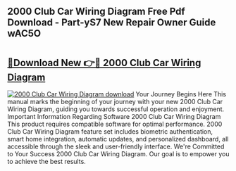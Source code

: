 ## 2000 Club Car Wiring Diagram Free Pdf Download - Part-yS7 New Repair Owner Guide wAC5O

# <h2><a href="http://dfh7hw.blite.top/?on=2000+Club+Car+Wiring+Diagram">🔗Download New 👉🔴 2000 Club Car Wiring Diagram</a></h2>

[![2000 Club Car Wiring Diagram download](https://i.imgur.com/lujVjoI.png)](http://dfh7hw.blite.top/?on=2000+Club+Car+Wiring+Diagram)
Your Journey Begins Here This manual marks the beginning of your journey with your new 2000 Club Car Wiring Diagram, guiding you towards successful operation and enjoyment. Important Information Regarding Software 2000 Club Car Wiring Diagram This product requires compatible software for optimal performance. 2000 Club Car Wiring Diagram feature set includes biometric authentication, smart home integration, automatic updates, and personalized dashboard, all accessible through the sleek and user-friendly interface. We're Committed to Your Success 2000 Club Car Wiring Diagram. Our goal is to empower you to achieve the best results.
